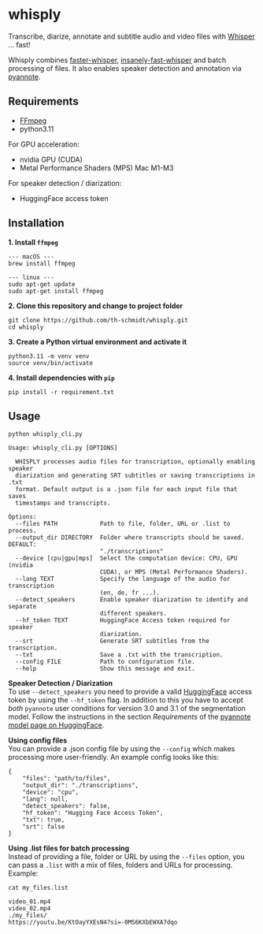 # whisply
Transcribe, diarize, annotate and subtitle audio and video files with [Whisper](https://github.com/openai/whisper) ... fast!

Whisply combines [faster-whisper](https://github.com/SYSTRAN/faster-whisper), [insanely-fast-whisper](https://github.com/chenxwh/insanely-fast-whisper) and batch processing of files. It also enables speaker detection and annotation via [pyannote](https://github.com/pyannote/pyannote-audio).

## Requirements
- [FFmpeg](https://ffmpeg.org/)
- python3.11

For GPU acceleration:
- nvidia GPU (CUDA)
- Metal Performance Shaders (MPS) Mac M1-M3

For speaker detection / diarization:
- HuggingFace access token

## Installation
**1. Install `ffmpeg`**
```
--- macOS ---
brew install ffmpeg

--- linux ---
sudo apt-get update
sudo apt-get install ffmpeg
```
**2. Clone this repository and change to project folder**
```
git clone https://github.com/th-schmidt/whisply.git
cd whisply
```
**3. Create a Python virtual environment and activate it**
```
python3.11 -m venv venv
source venv/bin/activate
```
**4. Install dependencies with `pip`**
```
pip install -r requirement.txt
```

## Usage
```
python whisply_cli.py

Usage: whisply_cli.py [OPTIONS]

  WHISPLY processes audio files for transcription, optionally enabling speaker
  diarization and generating SRT subtitles or saving transcriptions in .txt
  format. Default output is a .json file for each input file that saves
  timestamps and transcripts.

Options:
  --files PATH            Path to file, folder, URL or .list to process.
  --output_dir DIRECTORY  Folder where transcripts should be saved. DEFAULT:
                          "./transcriptions"
  --device [cpu|gpu|mps]  Select the computation device: CPU, GPU (nvidia
                          CUDA), or MPS (Metal Performance Shaders).
  --lang TEXT             Specify the language of the audio for transcription
                          (en, de, fr ...).
  --detect_speakers       Enable speaker diarization to identify and separate
                          different speakers.
  --hf_token TEXT         HuggingFace Access token required for speaker
                          diarization.
  --srt                   Generate SRT subtitles from the transcription.
  --txt                   Save a .txt with the transcription.
  --config FILE           Path to configuration file.
  --help                  Show this message and exit.
```
**Speaker Detection / Diarization**<br>
To use `--detect_speakers` you need to provide a valid [HuggingFace](https://huggingface.co) access token by using the `--hf_token` flag. In addition to this you have to accept *both* `pyannote` user conditions for version 3.0 and 3.1 of the segmentation model. Follow the instructions in the section *Requirements* of the [pyannote model page on HuggingFace](https://huggingface.co/pyannote/speaker-diarization-3.1).

**Using config files**<br>
You can provide a .json config file by using the `--config` which makes processing more user-friendly. An example config looks like this:
```
{
    "files": "path/to/files",
    "output_dir": "./transcriptions",
    "device": "cpu",
    "lang": null, 
    "detect_speakers": false,
    "hf_token": "Hugging Face Access Token",
    "txt": true,
    "srt": false
}
```
**Using .list files for batch processing**<br>
Instead of providing a file, folder or URL by using the `--files` option, you can pass a `.list` with a mix of files, folders and URLs for processing. Example:
```
cat my_files.list

video_01.mp4
video_02.mp4
./my_files/
https://youtu.be/KtOayYXEsN4?si=-0MS6KXbEWXA7dqo
```
